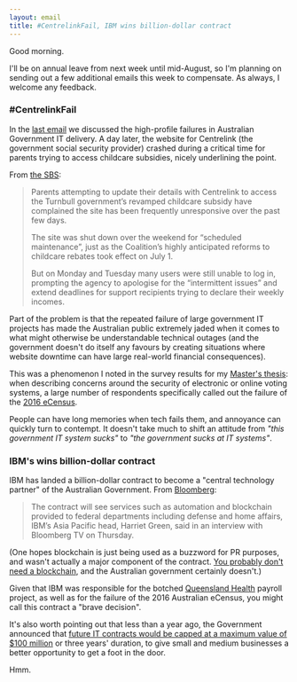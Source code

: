 ```yaml
---
layout: email
title: #CentrelinkFail, IBM wins billion-dollar contract
---
```


Good morning.

I'll be on annual leave from next week until mid-August, so I'm planning on sending out a few additional emails this week to compensate. As always, I welcome any feedback.

### #CentrelinkFail

In the [last email](https://markeldo.com/Email-update-Australian-Digital-Government-Report-and-myGovID/) we discussed the high-profile failures in Australian Government IT delivery. A day later, the website for Centrelink (the government social security provider) crashed during a critical time for parents trying to access childcare subsidies, nicely underlining the point.

From [the SBS](https://www.sbs.com.au/news/centrelink-website-crashes-as-parents-rush-to-claim-new-childcare-subsidies):

>Parents attempting to update their details with Centrelink to access the Turnbull government’s revamped childcare subsidy have complained the site has been frequently unresponsive over the past few days.
>
>The site was shut down over the weekend for “scheduled maintenance”, just as the Coalition’s highly anticipated reforms to childcare rebates took effect on July 1.
>
>But on Monday and Tuesday many users were still unable to log in, prompting the agency to apologise for the “intermittent issues” and extend deadlines for support recipients trying to declare their weekly incomes.

Part of the problem is that the repeated failure of large government IT projects has made the Australian public extremely jaded when it comes to what might otherwise be understandable technical outages (and the government doesn't do itself any favours by creating situations where website downtime can have large real-world financial consequences).

This was a phenomenon I noted in the survey results for my [Master's thesis](https://arxiv.org/abs/1805.02202): when describing concerns around the security of electronic or online voting systems, a large number of respondents specifically called out the failure of the [2016 eCensus](https://www.computerworld.com.au/article/606752/govt-cyber-advisor-sees-ongoing-impact-from-census-fiasco/). 

People can have long memories when tech fails them, and annoyance can quickly turn to contempt. It doesn't take much to shift an attitude from _"this government IT system sucks"_ to _"the government sucks at IT systems"_.


### IBM's wins billion-dollar contract

IBM has landed a billion-dollar contract to become a "central technology partner" of the Australian Government. From [Bloomberg](https://www.bloomberg.com/news/articles/2018-07-05/ibm-lands-740-million-deal-to-supply-data-security-to-australia):

>The contract will see services such as automation and blockchain provided to federal departments including defense and home affairs, IBM’s Asia Pacific head, Harriet Green, said in an interview with Bloomberg TV on Thursday.

(One hopes blockchain is just being used as a buzzword for PR purposes, and wasn't actually a major component of the contract. [You probably don't need a blockchain](http://ashtonkemerling.com/blog/2018/02/21/no-you-probably-dont-need-a-blockchain/), and the Australian government certainly doesn't.)

Given that IBM was responsible for the botched [Queensland Health](http://delimiter.com.au/2012/06/07/abomination-qld-health-payroll-needs-837m-more/) payroll project, as well as for the failure of the 2016 Australian eCensus, you might call this contract a "brave decision".

It's also worth pointing out that less than a year ago, the Government announced that [future IT contracts would be capped at a maximum value of $100 million](https://ministers.pmc.gov.au/taylor/2017/reforms-it-procurement-inject-650mill-small-businesses) or three years' duration, to give small and medium businesses a better opportunity to get a foot in the door. 

Hmm.
